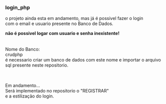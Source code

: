 ### login_php

o projeto ainda esta em andamento, mas já é possivel fazer o login <br> 
com o email e usuario presente no Banco de Dados.

**não é possivel logar com usuario e senha inexistente!**<br> <br> 
<br> 
Nome do Banco:<br> 
crudphp <br> 
é necessario criar um banco de dados com este nome e importar o arquivo sql  presente neste repositorio. <br> 

<br> <br> 
Em andamento...<br> 
Será implementado no repositorio o "REGISTRAR" <br> 
e a estilização do login.
